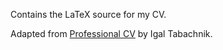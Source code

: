 Contains the LaTeX source for my CV.

Adapted from [Professional CV](https://github.com/hmemcpy/cv) by Igal Tabachnik.
